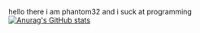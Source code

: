 hello there i am phantom32 and i suck at programming
[![Anurag's GitHub stats](https://github-readme-stats.vercel.app/api?username=phantom32-0)](https://github.com/anuraghazra/github-readme-stats)
